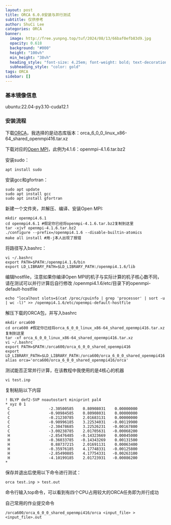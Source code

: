 ```yaml
---
layout: post
title: ORCA 6.0.0安装与并行测试
subtitle: 仅供参考
author: ShuCi Lee
categories: ORCA
banner:
  image: http://free.yunpng.top/tuf/2024/08/13/66baf0efb83d9.jpg
  opacity: 0.618
  background: "#000"
  height: "100vh"
  min_height: "38vh"
  heading_style: "font-size: 4.25em; font-weight: bold; text-decoration: underline"
  subheading_style: "color: gold"
tags: ORCA
sidebar: []
---
```


### 基本镜像信息

ubuntu:22.04-py3.10-cuda12.1

### 安装流程

下载[ORCA](https://orcaforum.kofo.mpg.de/)，我选择的是动态库版本：orca_6_0_0_linux_x86-64_shared_openmpi416.tar.xz

下载对应的[Open MPI](https://www.open-mpi.org/)，此例为4.1.6：openmpi-4.1.6.tar.bz2

安装sudo：
```
apt install sudo
```
安装gcc和gfortran：
```
sudo apt update
sudo apt install gcc
sudo apt install gfortran
```
新建一个文件夹，并解压、编译、安装Open MPI:
```
mkdir openmpi4.6.1
cd openmpi4.6.1 #假定你已经将openmpi-4.1.6.tar.bz2复制到这里
tar -xjvf openmpi-4.1.6.tar.bz2
./configure --prefix=/openmpi4.1.6 --disable-builtin-atomics
make all install #用-j本人出现了报错
```
将路径写入bashrc：
```
vi ~/.bashrc
export PATH=$PATH:/openmpi4.1.6/bin
export LD_LIBRARY_PATH=$LD_LIBRARY_PATH:/openmpi4.1.6/lib
```
编辑hostfile，注意如果你编译Open MPI的机子与实际计算的机子核心数不同，请在测试可以并行计算后自行修改 /openmpi4.1.6/etc/目录下的openmpi-default-hostfile
```
echo "localhost slots=$(cat /proc/cpuinfo | grep 'processor' | sort -u | wc -l)" >> /openmpi4.1.6/etc/openmpi-default-hostfile
```
解压下载的ORCA包，并写入bashrc
```
mkdir orca600
cd orca600 #假定你已经将orca_6_0_0_linux_x86-64_shared_openmpi416.tar.xz复制到这里
tar -xf orca_6_0_0_linux_x86-64_shared_openmpi416.tar.xz
vi ~/.bashrc
export PATH=$PATH:/orca600/orca_6_0_0_shared_openmpi416
export LD_LIBRARY_PATH=$LD_LIBRARY_PATH:/orca600/orca_6_0_0_shared_openmpi416
alias orca='orca600/orca_6_0_0_shared_openmpi416/orca'
```
测试能否正常并行计算，在该教程中我使用的是4核心的机器
```
vi test.inp
```
复制粘贴以下内容
```
! BLYP def2-SVP noautostart miniprint pal4
* xyz 0 1
 C                 -2.30500585    0.80908031    0.00000000
 C                 -0.90984585    0.80908031    0.00000000
 C                 -0.21230785    2.01683131    0.00000000
 C                 -0.90996185    3.22534031   -0.00119900
 C                 -2.30478685    3.22526231   -0.00167800
 C                 -3.00238785    2.01705631   -0.00068200
 H                 -2.85476485   -0.14323669    0.00045000
 H                 -0.36033785   -0.14343269    0.00131500
 H                  0.88737215    2.01691131    0.00063400
 H                 -0.35976185    4.17748331   -0.00125800
 H                 -2.85490885    4.17754331   -0.00263100
 H                 -4.10199185    2.01723931   -0.00086200
*
```
保存并退出后使用以下命令进行测试：
```
orca test.inp > test.out
```
命令行输入top命令，可以看到有四个CPU占用较大的ORCA任务即为并行成功

自己常用的作业提交命令
```
/orca600/orca_6_0_0_shared_openmpi416/orca <input_file> > <input_file>.out
```

